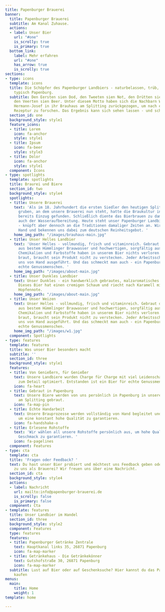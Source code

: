```yaml
---
title: Papenburger Brauerei
banner:
  title: Papenburger Brauerei
  subtitle: Am Kanal Zuhause.
  actions:
  - label: Unser Bier
    url: "#one"
    is_scrolly: true
    is_primary: true
  bottom_link:
    label: Mehr erfahren
    url: "#one"
    has_arrow: true
    is_scrolly: true
sections:
- type: icons
  template: icons
  title: Die Schöpfer des Papenburger Landbiers - naturbelassen, trüb, ehrlich. Eben
    typisch Papenburg.
  subtitle: Den Eersten sien Dod, den Tweeten sien Not, den Drütten sien Brod - und
    den Veerten sien Beer. Unter diesem Motto haben sich die Nachbarn Wilhelm und
    Hermann-Josef in ihr Brauhaus am Splitting zurückgezogen, um nach einer unverwechselbaren
    Rezeptur zu forschen. Das Ergebnis kann sich sehen lassen - und schmecken.
  section_id: one
  background_style: style1
  feature_icons:
  - title: Lorem
    icon: fa-anchor
    style: style1
  - title: Ipsum
    icon: fa-beer
    style: style3
  - title: Dolor
    icon: fa-anchor
    style: style1
  component: Icons
- type: spotlights
  template: spotlights
  title: Braurei und Biere
  section_id: two
  background_style: style4
  spotlights:
  - title: Unsere Brauerei
    text: 'Als im 18. Jahrhundert die ersten Siedler den heutigen Splitting Kanal
      gruben, an dem unsere Brauerei nun steht, hatte die Braukultur in Papenburg
      bereits Einzug gefunden. Schließlich diente das Bierbrauen zu damaligen Zeiten
      auch der Wasseraufbereitung. Heute steht unser Papenburger Landbier für Genuss
      - knüpft aber dennoch an die Traditionen damaliger Zeiten an. Wir brauen von
      Hand und bekennen uns dabei zum deutschen Reinheitsgebot. '
    home_img_path: "/images/brauhaus-main.jpg"
  - title: Unser Helles Landbier
    text: 'Unser Helles - vollmundig, frisch und vitaminreich. Gebraut direkt am Kanal
      aus bestem Hümmlinger Brauwasser und hochwertigen, sorgfältig ausgewählten Rohstoffen.
      Chemikalien und Farbstoffe haben in unserem Bier nichts verloren. Denn wer ehrlich
      braut, braucht sein Produkt nicht zu verstecken. Jeder Arbeitsschritt wird bei
      uns von Hand ausgeführt. Und das schmeckt man auch - ein Papenburger Bier für
      echte Genussmenschen. '
    home_img_path: "/images/about-main.jpg"
  - title: Unser Dunkles Landbier
    text: Unser Dunkles - ein handwerklich gebrautes, malzaromatisches mildes Vollbier.
      Dieses Bier hat einen cremigen Schaum und riecht nach Karamell mit deutlicher
      Hopfennote.
    home_img_path: "/images/about-main.jpg"
  - title: Unser Weizen
    text: Unser Helles - vollmundig, frisch und vitaminreich. Gebraut direkt am Kanal
      aus bestem Hümmlinger Brauwasser und hochwertigen, sorgfältig ausgewählten Rohstoffen.
      Chemikalien und Farbstoffe haben in unserem Bier nichts verloren. Denn wer ehrlich
      braut, braucht sein Produkt nicht zu verstecken. Jeder Arbeitsschritt wird bei
      uns von Hand ausgeführt. Und das schmeckt man auch - ein Papenburger Bier für
      echte Genussmenschen.
    home_img_path: "/images/w1.jpg"
  component: Spotlights
- type: features
  template: features
  title: Was unser Bier besonders macht
  subtitle: ''
  section_id: three
  background_style: style1
  features:
  - title: Von Genießern, für Genießer
    text: Unsere Landbiere wurden Charge für Charge mit viel Leidenschaft und Liebe
      zum Detail optimiert. Entstanden ist ein Bier für echte Genussmenschen.
    icon: fa-heart
  - title: Gebraut in Papenburg
    text: Unsere Biere werden von uns persönlich in Papenburg in unserem Brauhaus
      am Splitting gebraut.
    icon: fa-map-pin
  - title: Echte Handarbeit
    text: Unsere Brauprozesse werden vollständig von Hand begleitet und durchgeführt,
      um eine konstant hohe Qualität zu garantieren.
    icon: fa-handshake-o
  - title: Erlesene Rohstoffe
    text: 'Wir wählen all unsere Rohstoffe persönlich aus, um hohe Qualität und vollen
      Geschmack zu garantieren. '
    icon: fa-pagelines
  component: Features
- type: cta
  template: cta
  title: 'Fragen oder Feedback? '
  text: Du hast unser Bier probiert und möchtest uns Feedback geben oder du hast Fragen
    zu uns als Brauerei? Wir freuen uns über eine Nachricht.
  section_id: cta
  background_style: style4
  actions:
  - label: Nachricht
    url: mailto:info@papenburger-brauerei.de
    is_scrolly: false
    is_primary: false
  component: Cta
- template: features
  title: Unser Landbier im Handel
  section_id: three
  background_style: style2
  component: Features
  type: features
  features:
  - title: Papenburger Getränke Zentrale
    text: Hauptkanal links 35, 26871 Papenburg
    icon: fa-map-marker
  - title: Getränkehaus - Die Getränkekönner
    text: Gutshofstraße 30, 26871 Papenburg
    icon: fa-map-marker
  subtitle: Lust auf Bier oder auf Geschenksuche? Hier kannst du das Papenburger Landbier
    kaufen
menus:
  main:
    title: Home
    weight: 1
template: home

---
```

